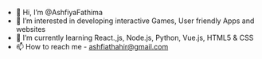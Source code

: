 - 👋 Hi, I’m @AshfiyaFathima
- 👀 I’m interested in developing interactive Games, User friendly Apps and websites
- 🌱 I’m currently learning React.,js, Node.js, Python, Vue.js, HTML5 & CSS
- 📫 How to reach me - ashfiathahir@gmail.com

<!---
AshfiyaFathima/AshfiyaFathima is a ✨ special ✨ repository because its `README.md` (this file) appears on your GitHub profile.
You can click the Preview link to take a look at your changes.
--->
